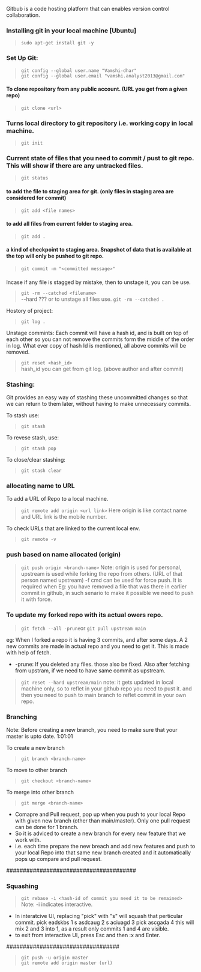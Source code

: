 Gitbub is a code hosting platform that can enables version control collaboration.
### Installing git in your local machine [Ubuntu]
> `sudo apt-get install git -y`

### Set Up Git:
> `git config --global user.name "Vamshi-dhar"`                                                    
> `git config --global user.email "vamshi.analyst2013@gmail.com"`

#### To clone repository from any public account. (URL you get from a given repo)
> `git clone <url>`

### Turns local directory to git repository i.e. working copy in local machine.
> `git init` 

### Current state of files that you need to commit / pust to git repo. This will show if there are any untracked files.
> `git status`  

#### to add the file to staging area for git. (only files in staging area are considered for commit)
> `git add <file names>`
  
#### to add all files from current folder to staging area. 
> `git add .`    


#### a kind of checkpoint to staging area. Snapshot of data that is available at the top will only be pushed to git repo.  
> `git commit -m "<committed message>"`   

#### 
Incase if any file is stagged by mistake, then to unstage it, you can be use. 
> `git -rm --catched <filename>`   
--hard ???
or to unstage all files use.
> `git -rm --catched .`   

Hostory of project:
> `git log .`   

Unstage commints:
Each commit will have a hash id, and is built on top of each other so you can not remove the commits form the middle of the order in log. 
What ever copy of hash Id is mentioned, all above commits will be removed. 
> `git reset <hash_id>`   
hash_id you can get from git log. (above author and after commit)

### Stashing:
Git provides an easy way of stashing these uncommitted changes so that we can return to them later, without having to make unnecessary commits. 

To stash use:
> `git stash`   

To revese stash, use:
> `git stash pop`   

To close/clear stashing:
> `git stash clear`   


### allocating name to URL
To add a URL of Repo to a local machine.
> `git remote add origin <url link>`
Here origin is like contact name and 
URL link is the mobile number. 

To check URLs that are linked to the current local env.
> `git remote -v`

### push based on name allocated (origin)
> `git push origin <branch-name>`
Note: origin is used for personal, upstream is used while forking the repo from others. (URL of that person named upstream)
-f cmd can be used for force push. It is required when Eg: you have removed a file that was there in earlier commit in github, in such senario to make it possible we need to push it with force. 


### To update my forked repo with its actual owers repo.
>`git fetch --all -prune`or
>`git pull upstream main` 

eg: When I forked a repo it is having 3 commits, 
and after some days. A 2 new commits are made in actual repo and you need to get it. This is made with help of fetch.
- -prune: If you deleted any files. those also be fixed.
Also after fetching from upstram, if we need to have same commit as upstream.

>`git reset --hard upstream/main` 
note: it gets updated in local machine only, so to reflet in your github repo you need to pust it. 
and then you need to push to main branch to reflet commit in your own repo. 


### Branching
Note: Before creating a new branch, you need to make sure that your master is upto date. 1:01:01

To create a new branch
> `git branch <branch-name>`

To move to other branch
> `git checkout <branch-name>`

To merge into other branch
> `git merge <branch-name>`


- Comapre and Pull request, pop up when you push to your local Repo with given new branch (other than main/master).
Only one pull request can be done for 1 branch.
- So it is adviced to create a new branch for every new feature that we work with. 
- i.e. each time prepare the new breach and add new features and push to your local Repo into that same new branch created and it automatically pops up compare and pull request. 

#######################################

### Squashing
> `git rebase -i <hash-id of commit you need it to be remained>` 
Note: -i indicates interactive.
- In interatcive UI,  replacing "pick" with "s" will squash that perticular commit.
pick eadskbs 1
s asdcaug 2
s aciuagd 3
pick ascgada 4
this will mix 2 and 3 into 1, as a result only commits 1 and 4 are visible. 
- to exit from interactive UI, press Esc and then :x and Enter. 



##################################
> `git push -u origin master`  
> `git remote add origin master (url)`  

